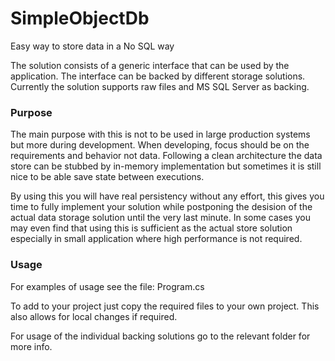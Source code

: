 # SimpleObjectDb
Easy way to store data in a No SQL way

The solution consists of a generic interface that can be used by the application. The interface can be backed by different storage solutions. Currently the solution supports raw files and MS SQL Server as backing.

### Purpose
The main purpose with this is not to be used in large production systems but more during development. When developing, focus should be on the requirements and behavior not data. 
Following a clean architecture the data store can be stubbed by in-memory implementation but sometimes it is still nice to be able save state between executions.

By using this you will have real persistency without any effort, this gives you time to fully implement your solution while postponing the desision of the actual data storage solution until the very last minute.
In some cases you may even find that using this is sufficient as the actual store solution especially in small application where high performance is not required.

### Usage 
For examples of usage see the file: Program.cs

To add to your project just copy the required files to your own project. This also allows for local changes if required.

For usage of the individual backing solutions go to the relevant folder for more info.

